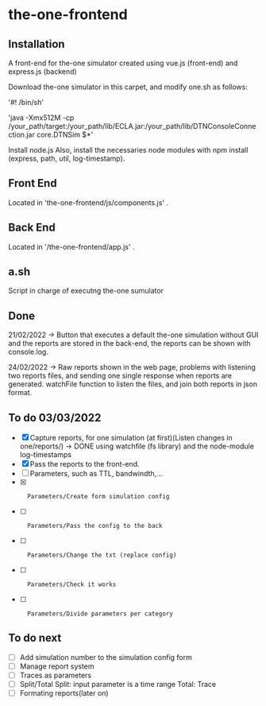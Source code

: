 # the-one-frontend

## Installation
A front-end for the-one simulator created using vue.js (front-end) and express.js (backend)

Download the-one simulator in this carpet, and modify one.sh as follows:

'#! /bin/sh'

'java -Xmx512M -cp /your_path/target:/your_path/lib/ECLA.jar:/your_path/lib/DTNConsoleConnection.jar core.DTNSim $*'

Install node.js
Also, install the necessaries node modules with npm install (express, path, util, log-timestamp).


## Front End

Located in 'the-one-frontend/js/components.js' .


## Back End 

Located in '/the-one-frontend/app.js' .


## a.sh

Script in charge of executng the-one sumulator


## Done

21/02/2022 -> Button that executes a default the-one simulation without GUI and the reports are stored in the back-end, the reports can be shown with console.log.

24/02/2022 -> Raw reports shown in the web page, problems with listening two reports files, and sending one single response when reports are generated. watchFile                   function to listen the files, and join both reports in json format.


## To do 03/03/2022

- [x]  Capture reports, for one simulation (at first)(Listen changes in one/reports/) -> DONE using watchfile (fs library) and the node-module log-timestamps
- [x]  Pass the reports to the front-end.
- [ ]  Parameters, such as TTL, bandwindth,…
- [x]       Parameters/Create form simulation config
- [ ]       Parameters/Pass the config to the back
- [ ]       Parameters/Change the txt (replace config)
- [ ]       Parameters/Check it works
- [ ]       Parameters/Divide parameters per category
         
            
## To do next

- [ ]  Add simulation number to the simulation config form
- [ ]  Manage report system 
- [ ]  Traces as parameters
- [ ]  Split/Total
            Split: input parameter is a time range
            Total: Trace
- [ ]  Formating reports(later on)
